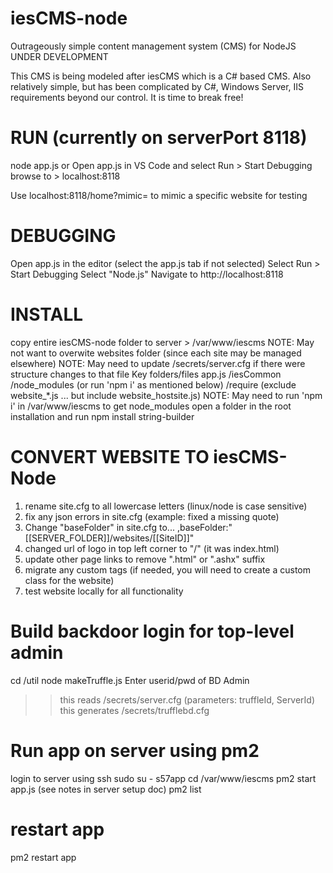 # iesCMS-node
Outrageously simple content management system (CMS) for NodeJS
UNDER DEVELOPMENT

This CMS is being modeled after iesCMS which is a C# based CMS.  Also relatively simple, but has been complicated by C#, Windows Server, IIS requirements beyond our control.  It is time to break free!

# RUN  (currently on serverPort 8118)
node app.js
or
Open app.js in VS Code and select Run > Start Debugging
browse to > localhost:8118

Use localhost:8118/home?mimic=<siteid> to mimic a specific website for testing

# DEBUGGING
Open app.js in the editor (select the app.js tab if not selected)
Select Run > Start Debugging
Select "Node.js"
Navigate to http://localhost:8118

# INSTALL
copy entire iesCMS-node folder to server > /var/www/iescms
NOTE: May not want to overwite websites folder (since each site may be managed elsewhere)
NOTE: May need to update /secrets/server.cfg if there were structure changes to that file
Key folders/files
  app.js
  /iesCommon
  /node_modules  (or run 'npm i' as mentioned below)
  /require  (exclude website_*.js ... but include website_hostsite.js)
NOTE: May need to run 'npm i' in /var/www/iescms to get node_modules
open a folder in the root installation and run npm install string-builder 


# CONVERT WEBSITE TO iesCMS-Node
1) rename site.cfg to all lowercase letters (linux/node is case sensitive)
2) fix any json errors in site.cfg (example: fixed a missing quote)
3) Change "baseFolder" in site.cfg to...
   ,baseFolder:"[[SERVER_FOLDER]]/websites/[[SiteID]]"
4) changed url of logo in top left corner to "/" (it was index.html)
5) update other page links to remove ".html" or ".ashx" suffix
6) migrate any custom tags (if needed, you will need to create a custom class for the website)
7) test website locally for all functionality

# Build backdoor login for top-level admin
cd /util
node makeTruffle.js
Enter userid/pwd of BD Admin
>> this reads /secrets/server.cfg (parameters: truffleId, ServerId)
>> this generates /secrets/trufflebd.cfg

# Run app on server using pm2
login to server using ssh
sudo su - s57app
cd /var/www/iescms
pm2 start app.js  (see notes in server setup doc)
pm2 list
# restart app
pm2 restart app

